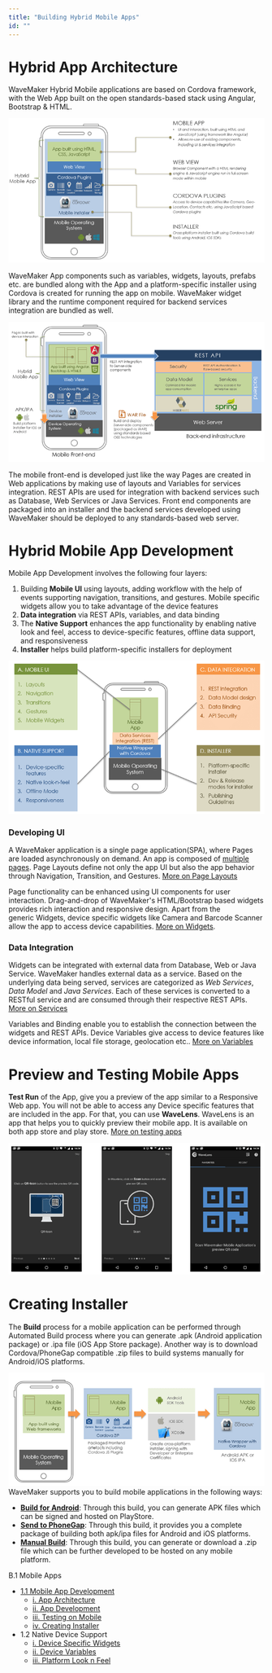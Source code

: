 ```yaml
---
title: "Building Hybrid Mobile Apps"
id: ""
---
```


# Hybrid App Architecture

WaveMaker Hybrid Mobile applications are based on Cordova framework, with the Web App built on the open standards-based stack using Angular, Bootstrap & HTML.

[![](../assets/Hybrid_App_Architecture.png)](../assets/Hybrid_App_Architecture.png)

WaveMaker App components such as variables, widgets, layouts, prefabs etc. are bundled along with the App and a platform-specific installer using Cordova is created for running the app on mobile. WaveMaker widget library and the runtime component required for backend services integration are bundled as well.

[![](../assets/Hybrid_App_Deployment_Architecture.png)](../assets/Hybrid_App_Deployment_Architecture.png)

The mobile front-end is developed just like the way Pages are created in Web applications by making use of layouts and Variables for services integration. REST APIs are used for integration with backend services such as Database, Web Services or Java Services. Front end components are packaged into an installer and the backend services developed using WaveMaker should be deployed to any standards-based web server.

# Hybrid Mobile App Development

Mobile App Development involves the following four layers:

1. Building **Mobile UI** using layouts, adding workflow with the help of events supporting navigation, transitions, and gestures. Mobile specific widgets allow you to take advantage of the device features
2. **Data integration** via REST APIs, variables, and data binding
3. The **Native Support** enhances the app functionality by enabling native look and feel, access to device-specific features, offline data support, and responsiveness
4. **Installer** helps build platform-specific installers for deployment

[![](../assets/Hybrid_App_Design.png)](../assets/Hybrid_App_Design.png)

### Developing UI

A WaveMaker application is a single page application(SPA), where Pages are loaded asynchronously on demand. An app is composed of [multiple pages](/learn/app-development/ui-design/page-concepts/). Page Layouts define not only the app UI but also the app behavior through Navigation, Transition, and Gestures. [More on Page Layouts](/learn/hybrid-mobile/mobile-page-concepts/)

Page functionality can be enhanced using UI components for user interaction. Drag-and-drop of WaveMaker's HTML/Bootstrap based widgets provides rich interaction and responsive design. Apart from the generic Widgets, device specific widgets like Camera and Barcode Scanner allow the app to access device capabilities. [More on Widgets](/learn/app-development/widgets/ui-elements/#widget-basics).

### Data Integration

Widgets can be integrated with external data from Database, Web or Java Service. WaveMaker handles external data as a service. Based on the underlying data being served, services are categorized as _Web Services_, _Data Model_ and _Java Services_. Each of these services is converted to a RESTful service and are consumed through their respective REST APIs. [More on Services](/learn/app-development/services/creating-backend-services/)

Variables and Binding enable you to establish the connection between the widgets and REST APIs. Device Variables give access to device features like device information, local file storage, geolocation etc.. [More on Variables](/learn/app-development/variables/data-integration/)

# Preview and Testing Mobile Apps

**Test Run** of the App, give you a preview of the app similar to a Responsive Web app. You will not be able to access any Device specific features that are included in the app. For that, you can use **WaveLens**. WaveLens is an app that helps you to quickly preview their mobile app. It is available on both app store and play store. [More on testing apps](/learn/hybrid-mobile/test-run/)

[![](../assets/Hybrid_App_WaveLens.png)](../assets/Hybrid_App_WaveLens.png)

# Creating Installer

The **Build** process for a mobile application can be performed through Automated Build process where you can generate .apk (Android application package) or .ipa file (iOS App Store package). Another way is to download Cordova/PhoneGap compatible .zip files to build systems manually for Android/iOS platforms.

[![](../assets/Hybrid_App_Installer.png)](../assets/Hybrid_App_Installer.png) WaveMaker supports you to build mobile applications in the following ways:

- **[Build for Android](/learn/hybrid-mobile/mobile-build/#android-build)**: Through this build, you can generate APK files which can be signed and hosted on PlayStore.
- **[Send to PhoneGap](/learn/hybrid-mobile/mobile-build/#send-to-phonegap)**: Through this build, it provides you a complete package of building both apk/ipa files for Android and iOS platforms.
- **[Manual Build](/learn/hybrid-mobile/mobile-build/#cordova-build)**: Through this build, you can generate or download a .zip file which can be further developed to be hosted on any mobile platform.

B.1 Mobile Apps

- [1.1 Mobile App Development](#)
    - [i. App Architecture](#mobile-app-architecture)
    - [ii. App Development](#mobile-app-development)
    - [iii. Testing on Mobile](#testing-mobile)
    - [iv. Creating Installer](#creating-installer)
- 1.2 Native Device Support
    - [i. Device Specific Widgets](/learn/hybrid-mobile/native-device-support/#device-specific-widgets)
    - [ii. Device Variables](/learn/hybrid-mobile/native-device-support/#device-features-variables)
    - [iii. Platform Look n Feel](/learn/hybrid-mobile/native-device-support/#platform-support)
